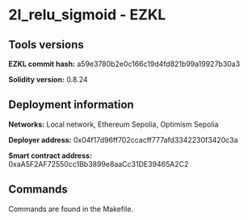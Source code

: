 # 2l_relu_sigmoid - EZKL

## Tools versions

**EZKL commit hash:** a59e3780b2e0c166c19d4fd821b99a19927b30a3

**Solidity version:** 0.8.24

## Deployment information

**Networks:** Local network, Ethereum Sepolia, Optimism Sepolia

**Deployer address:** 0x04f17d96ff702ccacff777afd3342230f3420c3a

**Smart contract address:** 0xaA5F2AF72550cc1Bb3899e8aaCc31DE39465A2C2

## Commands

Commands are found in the Makefile.
